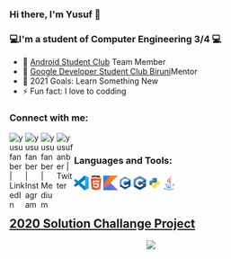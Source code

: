 ### Hi there, I'm Yusuf 👋

### 💻I'm a student of Computer Engineering 3/4 💻
- 🔭 <a href="https://www.https://www.linkedin.com/company/android-student-club/">Android Student Club</a> Team Member
- 🚀 <a href= "https://www.linkedin.com/company/gdscbiruni">Google Developer Student Club Biruni</a>Mentor
- 🥅 2021 Goals: Learn Something New
- ⚡ Fun fact: I love to codding  

### Connect with me:

[<img align="left" alt="yusufanber | LinkedIn" width="28px" src="https://cdn.jsdelivr.net/npm/simple-icons@v3/icons/linkedin.svg" />][linkedin]
[<img align="left" alt="yusufanber | Instagram" width="28px" src="https://cdn.jsdelivr.net/npm/simple-icons@v3/icons/instagram.svg" />][instagram]
[<img align="left" alt="yusufanber | Medium" width="28px" src="https://camo.githubusercontent.com/29376f655416440e537ff7a795f816af2b45a65ab9c77c6a09812a49c1db5b7c/68747470733a2f2f696d672e69636f6e73382e636f6d2f636f6c6f722f34382f3030303030302f6d656469756d2d6d6f6e6f6772616d2e706e67" />][medium]
[<img align="left" alt="yusufanber | Twitter" width="31px" src="https://camo.githubusercontent.com/7ac32ecf6ae9dfcc123b6bcc2e5549d787fb411c23f9a0a3a7814c985665207f/68747470733a2f2f696d672e69636f6e73382e636f6d2f6f66666963652f34302f3030303030302f747769747465722e706e67" />][twitter]
<br />

### Languages and Tools:
<img align="left" alt="Visual Studio Code" width="26px" src="https://raw.githubusercontent.com/github/explore/80688e429a7d4ef2fca1e82350fe8e3517d3494d/topics/visual-studio-code/visual-studio-code.png" />
<img align="left" alt="HTML5" width="26px" src="https://raw.githubusercontent.com/github/explore/80688e429a7d4ef2fca1e82350fe8e3517d3494d/topics/html/html.png" />
<img align="left" alt="Kotlin" width="26px" src="https://raw.githubusercontent.com/github/explore/80688e429a7d4ef2fca1e82350fe8e3517d3494d/topics/kotlin/kotlin.png" />
<img align="left" alt="C" width="26px" src="https://raw.githubusercontent.com/github/explore/f3e22f0dca2be955676bc70d6214b95b13354ee8/topics/c/c.png" />
<img align="left" alt="C++" width="26px" src="https://raw.githubusercontent.com/github/explore/f3e22f0dca2be955676bc70d6214b95b13354ee8/topics/cpp/cpp.png" />
<img align="left" alt="Python" width="26px" src="https://raw.githubusercontent.com/github/explore/80688e429a7d4ef2fca1e82350fe8e3517d3494d/topics/python/python.png" />
<img align="left" alt="Java" width="26px" src="https://raw.githubusercontent.com/devicons/devicon/master/icons/java/java-original.svg" />

[instagram]:https://www.instagram.com/yusufanber/
[linkedin]:https://www.linkedin.com/in/yusufanber/
[twitter]:https://twitter.com/AnberYusuf
[medium]:https://medium.com/@yusufanber

<br >
<br >

#

<h2 align="left"><a href="https://github.com/ABurakk/Share.io">2020 Solution Challange Project </a></h2>

<p align="center">
   <img src="https://github-readme-stats.vercel.app/api?username=yusufanber&show_icons=true&theme=tokyonight" />
   </p>
   
